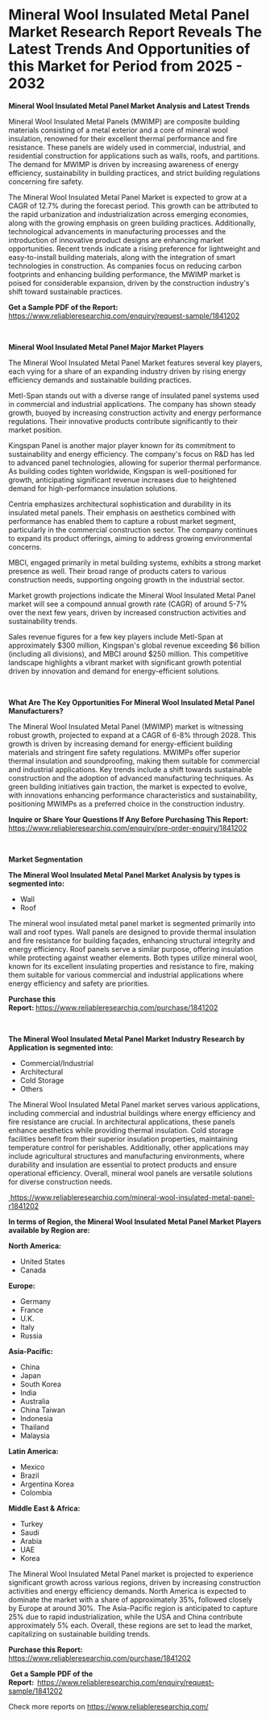 <p><h1>Mineral Wool Insulated Metal Panel Market Research Report Reveals The Latest Trends And Opportunities of this Market for Period from 2025 - 2032</h1></p><p><strong>Mineral Wool Insulated Metal Panel Market Analysis and Latest Trends</strong></p>
<p><p>Mineral Wool Insulated Metal Panels (MWIMP) are composite building materials consisting of a metal exterior and a core of mineral wool insulation, renowned for their excellent thermal performance and fire resistance. These panels are widely used in commercial, industrial, and residential construction for applications such as walls, roofs, and partitions. The demand for MWIMP is driven by increasing awareness of energy efficiency, sustainability in building practices, and strict building regulations concerning fire safety.</p><p>The Mineral Wool Insulated Metal Panel Market is expected to grow at a CAGR of 12.7% during the forecast period. This growth can be attributed to the rapid urbanization and industrialization across emerging economies, along with the growing emphasis on green building practices. Additionally, technological advancements in manufacturing processes and the introduction of innovative product designs are enhancing market opportunities. Recent trends indicate a rising preference for lightweight and easy-to-install building materials, along with the integration of smart technologies in construction. As companies focus on reducing carbon footprints and enhancing building performance, the MWIMP market is poised for considerable expansion, driven by the construction industry's shift toward sustainable practices.</p></p>
<p><strong>Get a Sample PDF of the Report:&nbsp;</strong> <a href="https://www.reliableresearchiq.com/enquiry/request-sample/1841202?utm_campaign=1834&utm_medium=2&utm_source=Github&utm_content=ia&utm_term=03022025&utm_id=mineral-wool-insulated-metal-panel">https://www.reliableresearchiq.com/enquiry/request-sample/1841202</a></p>
<p>&nbsp;</p>
<p><strong>Mineral Wool Insulated Metal Panel Major Market Players</strong></p>
<p><p>The Mineral Wool Insulated Metal Panel Market features several key players, each vying for a share of an expanding industry driven by rising energy efficiency demands and sustainable building practices.</p><p>Metl-Span stands out with a diverse range of insulated panel systems used in commercial and industrial applications. The company has shown steady growth, buoyed by increasing construction activity and energy performance regulations. Their innovative products contribute significantly to their market position.</p><p>Kingspan Panel is another major player known for its commitment to sustainability and energy efficiency. The company's focus on R&D has led to advanced panel technologies, allowing for superior thermal performance. As building codes tighten worldwide, Kingspan is well-positioned for growth, anticipating significant revenue increases due to heightened demand for high-performance insulation solutions.</p><p>Centria emphasizes architectural sophistication and durability in its insulated metal panels. Their emphasis on aesthetics combined with performance has enabled them to capture a robust market segment, particularly in the commercial construction sector. The company continues to expand its product offerings, aiming to address growing environmental concerns.</p><p>MBCI, engaged primarily in metal building systems, exhibits a strong market presence as well. Their broad range of products caters to various construction needs, supporting ongoing growth in the industrial sector.</p><p>Market growth projections indicate the Mineral Wool Insulated Metal Panel market will see a compound annual growth rate (CAGR) of around 5-7% over the next few years, driven by increased construction activities and sustainability trends.</p><p>Sales revenue figures for a few key players include Metl-Span at approximately $300 million, Kingspan's global revenue exceeding $6 billion (including all divisions), and MBCI around $250 million. This competitive landscape highlights a vibrant market with significant growth potential driven by innovation and demand for energy-efficient solutions.</p></p>
<p>&nbsp;</p>
<p><strong>What Are The Key Opportunities For Mineral Wool Insulated Metal Panel Manufacturers?</strong></p>
<p><p>The Mineral Wool Insulated Metal Panel (MWIMP) market is witnessing robust growth, projected to expand at a CAGR of 6-8% through 2028. This growth is driven by increasing demand for energy-efficient building materials and stringent fire safety regulations. MWIMPs offer superior thermal insulation and soundproofing, making them suitable for commercial and industrial applications. Key trends include a shift towards sustainable construction and the adoption of advanced manufacturing techniques. As green building initiatives gain traction, the market is expected to evolve, with innovations enhancing performance characteristics and sustainability, positioning MWIMPs as a preferred choice in the construction industry.</p></p>
<p><strong>Inquire or Share Your Questions If Any Before Purchasing This Report:</strong> <a href="https://www.reliableresearchiq.com/enquiry/pre-order-enquiry/1841202?utm_campaign=1834&utm_medium=2&utm_source=Github&utm_content=ia&utm_term=03022025&utm_id=mineral-wool-insulated-metal-panel">https://www.reliableresearchiq.com/enquiry/pre-order-enquiry/1841202</a></p>
<p>&nbsp;</p>
<p><strong>Market Segmentation</strong></p>
<p><strong>The Mineral Wool Insulated Metal Panel Market Analysis by types is segmented into:</strong></p>
<p><ul><li>Wall</li><li>Roof</li></ul></p>
<p><p>The mineral wool insulated metal panel market is segmented primarily into wall and roof types. Wall panels are designed to provide thermal insulation and fire resistance for building façades, enhancing structural integrity and energy efficiency. Roof panels serve a similar purpose, offering insulation while protecting against weather elements. Both types utilize mineral wool, known for its excellent insulating properties and resistance to fire, making them suitable for various commercial and industrial applications where energy efficiency and safety are priorities.</p></p>
<p><strong>Purchase this Report:&nbsp;</strong><a href="https://www.reliableresearchiq.com/purchase/1841202?utm_campaign=1834&utm_medium=2&utm_source=Github&utm_content=ia&utm_term=03022025&utm_id=mineral-wool-insulated-metal-panel">https://www.reliableresearchiq.com/purchase/1841202</a></p>
<p>&nbsp;</p>
<p><strong>The Mineral Wool Insulated Metal Panel Market Industry Research by Application is segmented into:</strong></p>
<p><ul><li>Commercial/Industrial</li><li>Architectural</li><li>Cold Storage</li><li>Others</li></ul></p>
<p><p>The Mineral Wool Insulated Metal Panel market serves various applications, including commercial and industrial buildings where energy efficiency and fire resistance are crucial. In architectural applications, these panels enhance aesthetics while providing thermal insulation. Cold storage facilities benefit from their superior insulation properties, maintaining temperature control for perishables. Additionally, other applications may include agricultural structures and manufacturing environments, where durability and insulation are essential to protect products and ensure operational efficiency. Overall, mineral wool panels are versatile solutions for diverse construction needs.</p></p>
<p><a href="https://www.reliableresearchiq.com/mineral-wool-insulated-metal-panel-r1841202?utm_campaign=1834&utm_medium=2&utm_source=Github&utm_content=ia&utm_term=03022025&utm_id=mineral-wool-insulated-metal-panel">&nbsp;https://www.reliableresearchiq.com/mineral-wool-insulated-metal-panel-r1841202</a></p>
<p><strong>In terms of Region, the Mineral Wool Insulated Metal Panel Market Players available by Region are:</strong></p>
<p>
    <p> <strong> North America: </strong>
        <ul>
            <li>United States</li>
            <li>Canada</li>
        </ul>
        </p> 
    <p> <strong> Europe: </strong>
        <ul>
            <li>Germany</li>
            <li>France</li>
            <li>U.K.</li>
            <li>Italy</li>
            <li>Russia</li>
        </ul>
        </p> 
    <p> <strong> Asia-Pacific: </strong>
        <ul>
            <li>China</li>
            <li>Japan</li>
            <li>South Korea</li>
            <li>India</li>
            <li>Australia</li>
            <li>China Taiwan</li>
            <li>Indonesia</li>
            <li>Thailand</li>
            <li>Malaysia</li>
        </ul>
        </p> 
    <p> <strong> Latin America: </strong>
        <ul>
            <li>Mexico</li>
            <li>Brazil</li>
            <li>Argentina Korea</li>
            <li>Colombia</li>
        </ul>
        </p> 
    <p> <strong> Middle East & Africa: </strong>
        <ul>
            <li>Turkey</li>
            <li>Saudi</li>
            <li>Arabia</li>
            <li>UAE</li>
            <li>Korea</li>
        </ul>
    </p>
    </p>
<p><p>The Mineral Wool Insulated Metal Panel market is projected to experience significant growth across various regions, driven by increasing construction activities and energy efficiency demands. North America is expected to dominate the market with a share of approximately 35%, followed closely by Europe at around 30%. The Asia-Pacific region is anticipated to capture 25% due to rapid industrialization, while the USA and China contribute approximately 5% each. Overall, these regions are set to lead the market, capitalizing on sustainable building trends.</p></p>
<p><strong>Purchase this Report: </strong><a href="https://www.reliableresearchiq.com/purchase/1841202?utm_campaign=1834&utm_medium=2&utm_source=Github&utm_content=ia&utm_term=03022025&utm_id=mineral-wool-insulated-metal-panel">https://www.reliableresearchiq.com/purchase/1841202</a></p>
<p>&nbsp;<strong>Get a Sample PDF of the Report:&nbsp;&nbsp;</strong><a href="https://www.reliableresearchiq.com/enquiry/request-sample/1841202?utm_campaign=1834&utm_medium=2&utm_source=Github&utm_content=ia&utm_term=03022025&utm_id=mineral-wool-insulated-metal-panel">https://www.reliableresearchiq.com/enquiry/request-sample/1841202</a></p>
<p><strong></strong></p>
<p>Check more reports on <a href="https://www.reliableresearchiq.com/?utm_campaign=1834&utm_medium=2&utm_source=Github&utm_content=ia&utm_term=03022025&utm_id=mineral-wool-insulated-metal-panel">https://www.reliableresearchiq.com/</a></p>